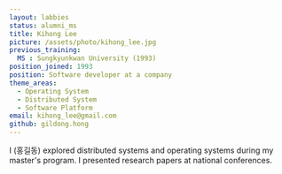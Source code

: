 ```yaml
---
layout: labbies
status: alumni_ms
title: Kihong Lee
picture: /assets/photo/kihong_lee.jpg
previous_training:
  MS : Sungkyunkwan University (1993)
position_joined: 1993
position: Software developer at a company
theme_areas:
  - Operating System
  - Distributed System
  - Software Platform
email: kihong_lee@gmail.com
github: gildong.hong
---
```


I (홍길동) explored distributed systems and operating systems during my master's program. I presented research papers at national conferences.